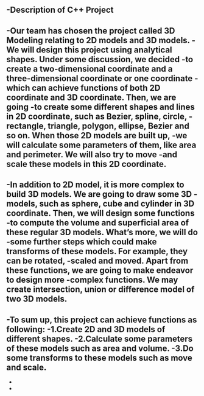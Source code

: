 -Description of C++ Project
-
-Our team has chosen the project called 3D Modeling relating to 2D models and 3D models. 
-We will design this project using analytical shapes. Under some discussion, we decided 
-to create a two-dimensional coordinate and a three-dimensional coordinate or one coordinate
-which can achieve functions of both 2D coordinate and 3D coordinate. Then, we are going 
-to create some different shapes and lines in 2D coordinate, such as Bezier, spline, circle, 
-rectangle, triangle, polygon, ellipse, Bezier and so on. When those 2D models are built up, 
-we will calculate some parameters of them, like area and perimeter. We will also try to move 
-and scale these models in this 2D coordinate.
-
-In addition to 2D model, it is more complex to build 3D models. We are going to draw some 3D 
-models, such as sphere, cube and cylinder in 3D coordinate. Then, we will design some functions
-to compute the volume and superficial area of these regular 3D models. What’s more, we will do 
-some further steps which could make transforms of these models. For example, they can be rotated,
-scaled and moved. Apart from these functions, we are going to make endeavor to design more
-complex functions. We may create intersection, union or difference model of two 3D models.
-
-To sum up, this project can achieve functions as following:
-1.Create 2D and 3D models of different shapes.
-2.Calculate some parameters of these models such as area and volume.
-3.Do some transforms to these models such as move and scale.
-
-
-
